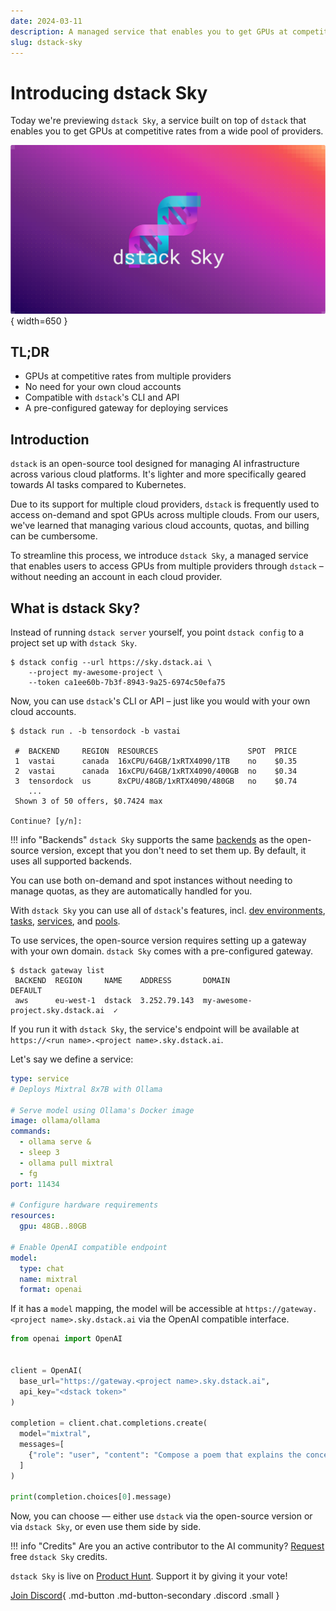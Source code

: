 ```yaml
---
date: 2024-03-11
description: A managed service that enables you to get GPUs at competitive rates from a wide pool of providers. 
slug: dstack-sky
---
```


# Introducing dstack Sky

Today we're previewing `dstack Sky`, a service built on top of 
`dstack` that enables you to get GPUs at competitive rates from a wide pool of providers.

![dstack-sky-banner.png](images/dstack-sky-banner-4.png){ width=650 }

<!-- more -->

## TL;DR

- GPUs at competitive rates from multiple providers
- No need for your own cloud accounts
- Compatible with `dstack`'s CLI and API
- A pre-configured gateway for deploying services

## Introduction

`dstack` is an open-source tool designed for managing AI infrastructure across various cloud platforms. It's lighter and
more specifically geared towards AI tasks compared to Kubernetes.

Due to its support for multiple cloud providers, `dstack` is frequently used to access on-demand and spot GPUs 
across multiple clouds. 
From our users, we've learned that managing various cloud accounts, quotas, and billing can be cumbersome.

To streamline this process, we introduce `dstack Sky`, a managed service that enables users to
access GPUs from multiple providers through `dstack` – without needing an account in each cloud provider. 

## What is dstack Sky?

Instead of running `dstack server` yourself, you point `dstack config` to a project
set up with `dstack Sky`.

<div class="termy">

```shell
$ dstack config --url https://sky.dstack.ai \
    --project my-awesome-project \
    --token ca1ee60b-7b3f-8943-9a25-6974c50efa75
```

</div>

Now, you can use `dstack`'s CLI or API – just like you would with your own cloud accounts.

<div class="termy">

```shell
$ dstack run . -b tensordock -b vastai

 #  BACKEND     REGION  RESOURCES                    SPOT  PRICE 
 1  vastai      canada  16xCPU/64GB/1xRTX4090/1TB    no    $0.35
 2  vastai      canada  16xCPU/64GB/1xRTX4090/400GB  no    $0.34
 3  tensordock  us      8xCPU/48GB/1xRTX4090/480GB   no    $0.74
    ...
 Shown 3 of 50 offers, $0.7424 max

Continue? [y/n]:
```

</div>

!!! info "Backends"
    `dstack Sky` supports the same [backends](../../docs/installation/index.md) as the open-source version, except that you
    don't need to set them up. By default, it uses all supported backends.

You can use both on-demand and spot instances without needing to manage quotas, as they are automatically handled
for you.

With `dstack Sky` you can use all of `dstack`'s features, incl. [dev environments](../../docs/concepts/dev-environments.md), 
[tasks](../../docs/concepts/tasks.md), [services](../../docs/concepts/services.md), and 
[pools](../../docs/concepts/pools.md).

To use services, the open-source version requires setting up a gateway with your own domain. 
`dstack Sky` comes with a pre-configured gateway.

<div class="termy">

```shell
$ dstack gateway list
 BACKEND  REGION     NAME    ADDRESS       DOMAIN                            DEFAULT
 aws      eu-west-1  dstack  3.252.79.143  my-awesome-project.sky.dstack.ai  ✓
```

</div>

If you run it with `dstack Sky`, the service's endpoint will be available at
`https://<run name>.<project name>.sky.dstack.ai`.

Let's say we define a service:

<div editor-title="serve.dstack.yml"> 

```yaml
type: service
# Deploys Mixtral 8x7B with Ollama

# Serve model using Ollama's Docker image
image: ollama/ollama
commands:
  - ollama serve &
  - sleep 3
  - ollama pull mixtral
  - fg
port: 11434

# Configure hardware requirements
resources:
  gpu: 48GB..80GB

# Enable OpenAI compatible endpoint
model:
  type: chat
  name: mixtral
  format: openai
```
</div>

If it has a `model` mapping, the model will be accessible
at `https://gateway.<project name>.sky.dstack.ai` via the OpenAI compatible interface.

```python
from openai import OpenAI


client = OpenAI(
  base_url="https://gateway.<project name>.sky.dstack.ai",
  api_key="<dstack token>"
)

completion = client.chat.completions.create(
  model="mixtral",
  messages=[
    {"role": "user", "content": "Compose a poem that explains the concept of recursion in programming."}
  ]
)

print(completion.choices[0].message)
```

Now, you can choose &mdash; either use `dstack` via the open-source version or via `dstack Sky`, 
or even use them side by side.

!!! info "Credits"
    Are you an active contributor to the AI community? [Request](https://tally.so/r/3xYlYG) free `dstack Sky` credits.

[//]: # (Need help, have questions, or simply want to stay updated? )

`dstack Sky`  is live on [Product Hunt](https://www.producthunt.com/posts/dstack-sky). Support it by giving it your vote!

[Join Discord](https://discord.gg/u8SmfwPpMd){ .md-button .md-button-secondary .discord .small }